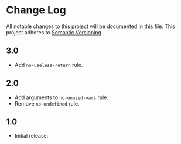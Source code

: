 # Change Log
All notable changes to this project will be documented in this file.
This project adheres to [Semantic Versioning](http://semver.org/).

## 3.0
* Add `no-useless-return` rule.

## 2.0
* Add arguments to `no-unused-vars` rule.
* Remove `no-undefined` rule.

## 1.0
* Initial release.
